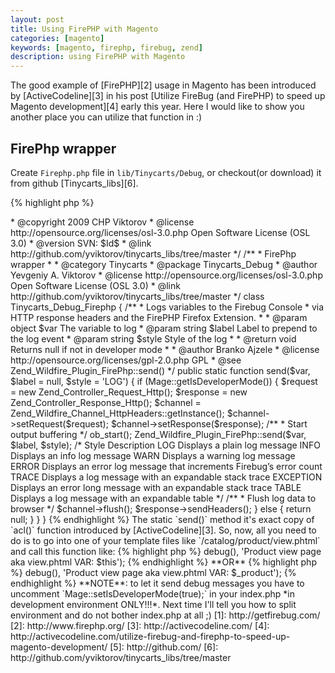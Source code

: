 ```yaml
---
layout: post
title: Using FirePHP with Magento
categories: [magento]
keywords: [magento, firephp, firebug, zend]
description: using FirePHP with Magento
---
```


The good example of [FirePHP][2] usage in Magento has been introduced by [ActiveCodeline][3] in his post [Utilize FireBug (and FirePHP) to speed up Magento development][4] early this year. Here I would like to show you another place you can utilize that function in :)

## FirePhp wrapper

Create `Firephp.php` file in `lib/Tinycarts/Debug`, or checkout(or download) it from github [Tinycarts_libs][6].

{% highlight php %}
<?php
/**
 * Magento
 *
 * NOTICE OF LICENSE
 *
 * This source file is subject to the Open Software License (OSL 3.0)
 * that is bundled with this package in the file LICENSE.txt.
 * It is also available through the world-wide-web at this URL:
 * http://opensource.org/licenses/osl-3.0.php
 * If you did not receive a copy of the license and are unable to
 * obtain it through the world-wide-web, please send an email
 * to license@magentocommerce.com so we can send you a copy immediately.
 *
 * DISCLAIMER
 *
 * Do not edit or add to this file if you wish to upgrade Magento to newer
 * versions in the future. If you wish to customize Magento for your
 * needs please refer to http://www.magentocommerce.com for more information.
 *
 * PHP version 5
 *
 * @category  Tinycarts
 * @package   Tinycarts_Debug
 * @author    Yevgeniy A. Viktorov <wik@osmonitoring.com>
 * @copyright 2009 CHP Viktorov
 * @license   http://opensource.org/licenses/osl-3.0.php  Open Software License (OSL 3.0)
 * @version   SVN: $Id$
 * @link      http://github.com/yviktorov/tinycarts_libs/tree/master
 */

/**
 * FirePhp wrapper
 *
 * @category Tinycarts
 * @package  Tinycarts_Debug
 * @author   Yevgeniy A. Viktorov <wik@osmonitoring.com>
 * @license  http://opensource.org/licenses/osl-3.0.php  Open Software License (OSL 3.0)
 * @link     http://github.com/yviktorov/tinycarts_libs/tree/master
 */
class Tinycarts_Debug_Firephp
{
    /**
     * Logs variables to the Firebug Console
     * via HTTP response headers and the FirePHP Firefox Extension.
     *
     * @param object $var   The variable to log
     * @param string $label Label to prepend to the log event
     * @param string $style Style of the log
     *
     * @return void Returns null if not in developer mode
     *
     * @author  Branko Ajzele
     * @license http://opensource.org/licenses/gpl-2.0.php GPL
     * @see     Zend_Wildfire_Plugin_FirePhp::send()
     */
    public static function send($var, $label = null, $style = 'LOG')
    {
        if (Mage::getIsDeveloperMode()) {
            $request = new Zend_Controller_Request_Http();
            $response = new Zend_Controller_Response_Http();
            $channel = Zend_Wildfire_Channel_HttpHeaders::getInstance();
            $channel->setRequest($request);
            $channel->setResponse($response);

            /**
             * Start output buffering
             */
            ob_start();

            Zend_Wildfire_Plugin_FirePhp::send($var, $label, $style);

            /*
            Style       Description
            LOG         Displays a plain log message
            INFO        Displays an info log message
            WARN        Displays a warning log message
            ERROR       Displays an error log message that increments Firebug’s
                        error count
            TRACE       Displays a log message with an expandable stack trace
            EXCEPTION   Displays an error long message with an expandable stack trace
            TABLE       Displays a log message with an expandable table
            */

            /**
             * Flush log data to browser
             */
            $channel->flush();
            $response->sendHeaders();
        } else {

            return null;
        }
    }
}
{% endhighlight %}

The static `send()` method it's exact copy of `acl()` function introduced by [ActiveCodeline][3].

So, now, all you need to do is to go into one of your template files like `/catalog/product/view.phtml` and call this function like:
{% highlight php %}
<?php
Tinycarts_Debug_Firephp::send($this->debug(), 'Product view page aka view.phtml VAR: $this');
{% endhighlight %}
**OR**
{% highlight php %}
<?php
Tinycarts_Debug_Firephp::send($_product->debug(), 'Product view page aka view.phtml VAR: $_product');
{% endhighlight %}

**NOTE**: to let it send debug messages you have to uncomment `Mage::setIsDeveloperMode(true);` in your index.php *in development environment ONLY!!!*. Next time I'll tell you how to split environment and do not bother index.php at all ;)

[1]: http://getfirebug.com/
[2]: http://www.firephp.org/
[3]: http://activecodeline.com/
[4]: http://activecodeline.com/utilize-firebug-and-firephp-to-speed-up-magento-development/
[5]: http://github.com/
[6]: http://github.com/yviktorov/tinycarts_libs/tree/master
